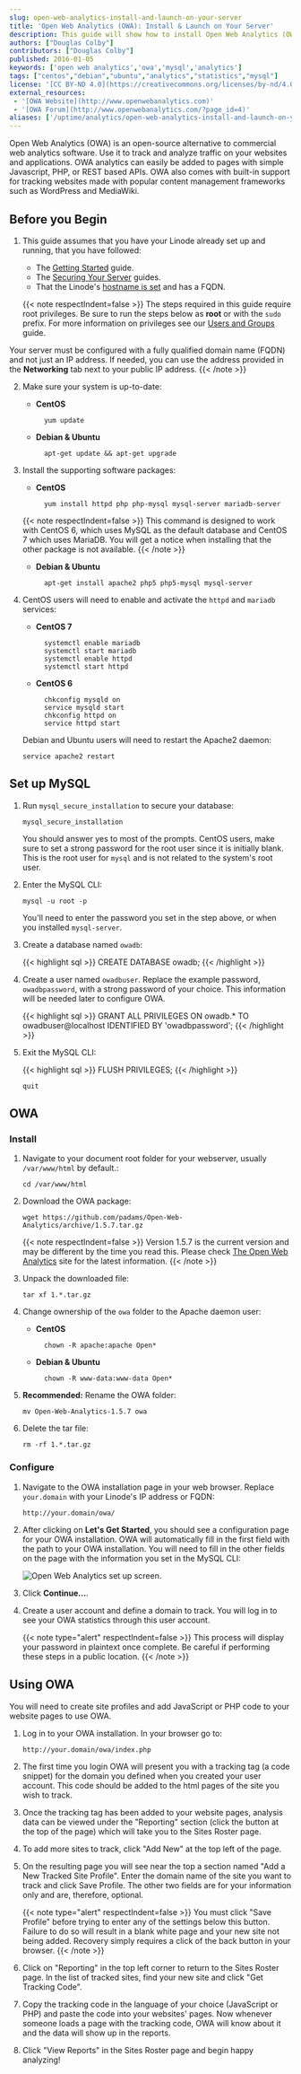 ```yaml
---
slug: open-web-analytics-install-and-launch-on-your-server
title: 'Open Web Analytics (OWA): Install & Launch on Your Server'
description: This guide will show how to install Open Web Analytics (OWA) on CentOS 6.5, 7, Debian or Ubuntu.
authors: ["Douglas Colby"]
contributors: ["Douglas Colby"]
published: 2016-01-05
keywords: ['open web analytics','owa','mysql','analytics']
tags: ["centos","debian","ubuntu","analytics","statistics","mysql"]
license: '[CC BY-ND 4.0](https://creativecommons.org/licenses/by-nd/4.0)'
external_resources:
 - '[OWA Website](http://www.openwebanalytics.com)'
 - '[OWA Forum](http://www.openwebanalytics.com/?page_id=4)'
aliases: ['/uptime/analytics/open-web-analytics-install-and-launch-on-your-server/']
---
```


Open Web Analytics (OWA) is an open-source alternative to commercial web analytics software. Use it to track and analyze traffic on your websites and applications. OWA analytics can easily be added to pages with simple Javascript, PHP, or REST based APIs. OWA also comes with built-in support for tracking websites made with popular content management frameworks such as WordPress and MediaWiki.

## Before you Begin

1.  This guide assumes that you have your Linode already set up and running, that you have followed:

     - The [Getting Started](/docs/products/platform/get-started/) guide.
     - The [Securing Your Server](/docs/products/compute/compute-instances/guides/set-up-and-secure/) guides.
     - That the Linode's [hostname is set](/docs/products/compute/compute-instances/guides/set-up-and-secure/#configure-a-custom-hostname) and has a FQDN.


    {{< note respectIndent=false >}}
The steps required in this guide require root privileges. Be sure to run the steps below as **root** or with the `sudo` prefix. For more information on privileges see our [Users and Groups](/docs/guides/linux-users-and-groups/) guide.

Your server must be configured with a fully qualified domain name (FQDN) and not just an IP address. If needed, you can use the address provided in the **Networking** tab next to your public IP address.
{{< /note >}}


2.  Make sure your system is up-to-date:

    - **CentOS**

            yum update

    - **Debian & Ubuntu**

            apt-get update && apt-get upgrade

3.  Install the supporting software packages:

    - **CentOS**

            yum install httpd php php-mysql mysql-server mariadb-server

    {{< note respectIndent=false >}}
This command is designed to work with CentOS 6, which uses MySQL as the default database and CentOS 7 which uses MariaDB. You will get a notice when installing that the other package is not available.
{{< /note >}}

    - **Debian & Ubuntu**

            apt-get install apache2 php5 php5-mysql mysql-server

4.  CentOS users will need to enable and activate the `httpd` and `mariadb` services:

    - **CentOS 7**

            systemctl enable mariadb
            systemctl start mariadb
            systemctl enable httpd
            systemctl start httpd

    - **CentOS 6**

            chkconfig mysqld on
            service mysqld start
            chkconfig httpd on
            service httpd start

    Debian and Ubuntu users will need to restart the Apache2 daemon:

        service apache2 restart

## Set up MySQL

1.  Run `mysql_secure_installation` to secure your database:

        mysql_secure_installation

    You should answer yes to most of the prompts. CentOS users, make sure to set a strong password for the root user since it is initially blank. This is the root user for `mysql` and is not related to the system's root user.

2.  Enter the MySQL CLI:

        mysql -u root -p

    You'll need to enter the password you set in the step above, or when you installed `mysql-server`.

3.  Create a database named `owadb`:

    {{< highlight sql >}}
CREATE DATABASE owadb;
{{< /highlight >}}

4.  Create a user named `owadbuser`. Replace the example password, `owadbpassword`, with a strong password of your choice. This information will be needed later to configure OWA.

    {{< highlight sql >}}
GRANT ALL PRIVILEGES ON owadb.* TO owadbuser@localhost IDENTIFIED BY 'owadbpassword';
{{< /highlight >}}

5.  Exit the MySQL CLI:

    {{< highlight sql >}}
FLUSH PRIVILEGES;
{{< /highlight >}}

        quit

## OWA

### Install

1.  Navigate to your document root folder for your webserver, usually `/var/www/html` by default.:

        cd /var/www/html

2.  Download the OWA package:

        wget https://github.com/padams/Open-Web-Analytics/archive/1.5.7.tar.gz

    {{< note respectIndent=false >}}
Version 1.5.7 is the current version and may be different by the time you read this. Please check [The Open Web Analytics](http://www.openwebanalytics.com/) site for the latest information.
{{< /note >}}

3.  Unpack the downloaded file:

        tar xf 1.*.tar.gz

4.  Change ownership of the `owa` folder to the Apache daemon user:

    - **CentOS**

            chown -R apache:apache Open*

    - **Debian & Ubuntu**

            chown -R www-data:www-data Open*

5.  **Recommended:** Rename the OWA folder:

        mv Open-Web-Analytics-1.5.7 owa

6.  Delete the tar file:

        rm -rf 1.*.tar.gz

### Configure

1.  Navigate to the OWA installation page in your web browser. Replace `your.domain` with your Linode's IP address or FQDN:

        http://your.domain/owa/


2.  After clicking on **Let's Get Started**, you should see a configuration page for your OWA installation. OWA will automatically fill in the first field with the path to your OWA installation. You will need to fill in the other fields on the page with the information you set in the MySQL CLI:

    ![Open Web Analytics set up screen.](owa-install.png)

3.  Click **Continue...**.

4.  Create a user account and define a domain to track. You will log in to see your OWA statistics through this user account.

    {{< note type="alert" respectIndent=false >}}
This process will display your password in plaintext once complete. Be careful if performing these steps in a public location.
{{< /note >}}

## Using OWA

You will need to create site profiles and add JavaScript or PHP code to your website pages to use OWA.

1.  Log in to your OWA installation. In your browser go to:

        http://your.domain/owa/index.php

2. The first time you login OWA will present you with a tracking tag (a code snippet) for the domain you defined when you created your user account. This code should be added to the html pages of the site you wish to track.

3. Once the tracking tag has been added to your website pages, analysis data can be viewed under the "Reporting" section (click the button at the top of the page) which will take you to the Sites Roster page.

4. To add more sites to track, click "Add New" at the top left of the page.

5.  On the resulting page you will see near the top a section named "Add a New Tracked Site Profile". Enter the domain name of the site you want to track and click Save Profile. The other two fields are for your information only and are, therefore, optional.

    {{< note type="alert" respectIndent=false >}}
You must click "Save Profile" before trying to enter any of the settings below this button. Failure to do so will result in a  blank white page and your new site not being added. Recovery simply requires a click of the back button in your browser.
{{< /note >}}

6.  Click on "Reporting" in the top left corner to return to the Sites Roster page. In the list of tracked sites, find your new site and click "Get Tracking Code".

7.  Copy the tracking code in the language of your choice (JavaScript or PHP) and paste the code into your websites' pages. Now whenever someone loads a page with the tracking code, OWA will know about it and the data will show up in the reports.

8.  Click "View Reports" in the Sites Roster page and begin happy analyzing!
